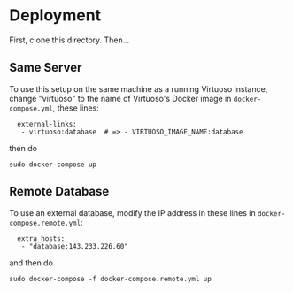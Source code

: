 # Deployment

First, clone this directory. Then...

## Same Server

To use this setup on the same machine as a running Virtuoso instance, change "virtuoso" to the name of Virtuoso's Docker image in `docker-compose.yml`, these lines:

```
  external-links:
   - virtuoso:database  # => - VIRTUOSO_IMAGE_NAME:database
```

then do

```
sudo docker-compose up
```

## Remote Database

To use an external database, modify the IP address in these lines in `docker-compose.remote.yml`:

```
  extra_hosts:
   - "database:143.233.226.60"
```

and then do

```
sudo docker-compose -f docker-compose.remote.yml up
```